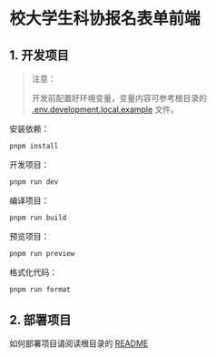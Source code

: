# 校大学生科协报名表单前端

## 1. 开发项目

> 注意：
>
> 开发前配置好环境变量，变量内容可参考根目录的 [.env.development.local.example](.env.development.local.example) 文件。

安装依赖：

```sh
pnpm install
```

开发项目：

```sh
pnpm run dev
```

编译项目：

```sh
pnpm run build
```

预览项目：

```sh
pnpm run preview
```

格式化代码：

```sh
pnpm run format
```

## 2. 部署项目

如何部署项目请阅读根目录的 [README](../README.md)
